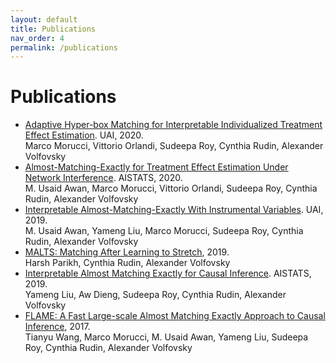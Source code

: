 ```yaml
---
layout: default
title: Publications
nav_order: 4
permalink: /publications
---
```


# Publications

- [Adaptive Hyper-box Matching for Interpretable Individualized Treatment Effect Estimation](https://arxiv.org/abs/2003.01805). UAI, 2020.\
Marco Morucci, Vittorio Orlandi, Sudeepa Roy, Cynthia Rudin, Alexander Volfovsky
- [Almost-Matching-Exactly for Treatment Effect Estimation Under Network Interference](https://arxiv.org/abs/2003.00964). AISTATS, 2020.\
M. Usaid Awan, Marco Morucci, Vittorio Orlandi, Sudeepa Roy, Cynthia Rudin, Alexander Volfovsky
- [Interpretable Almost-Matching-Exactly With Instrumental Variables](https://arxiv.org/abs/1906.11658). UAI, 2019.\
M. Usaid Awan, Yameng Liu, Marco Morucci, Sudeepa Roy, Cynthia Rudin, Alexander Volfovsky
- [MALTS: Matching After Learning to Stretch](https://arxiv.org/abs/1811.07415), 2019.\
Harsh Parikh, Cynthia Rudin, Alexander Volfovsky
- [Interpretable Almost Matching Exactly for Causal Inference](https://arxiv.org/abs/1806.06802). AISTATS, 2019.\
Yameng Liu, Aw Dieng, Sudeepa Roy, Cynthia Rudin, Alexander Volfovsky
- [FLAME: A Fast Large-scale Almost Matching Exactly Approach to Causal Inference](https://arxiv.org/abs/1707.06315), 2017.\
Tianyu Wang, Marco Morucci, M. Usaid Awan, Yameng Liu, Sudeepa Roy, Cynthia Rudin, Alexander Volfovsky
